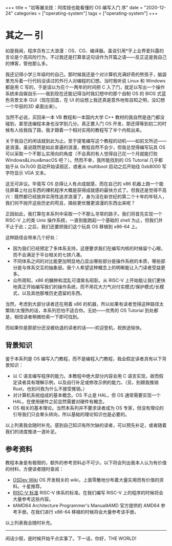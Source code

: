 +++
title = "初等屠龙技：阿库娅也能看懂的 OS 编写入门 序"
date = "2020-12-24"
categories = ["operating-system"]
tags = ["operating-system"]
+++

# 其之一 引

如是我闻，程序员有三大浪漫：OS、CG、编译器。虽说引用*乎上业界爱抖露的言论是个高风险行为，不过我还是打算拿这句话作为开篇之语——反正这是我自己的博客，管他那么多。

我还记得小学三年级时的自己。那时候我还是个对计算机充满好奇的熊孩子，脑袋里充斥着一行代码没读过的外行人对编程的幻想。当时我听说 Linux 和 Windows 都是用 C 写的，于是误以为花个一两年的时间把 C 入了门，就足以写出一个操作系统来自娱自乐——我到现在还能记得当时我幻想中的那个自制 OS 的 BIOS 式蓝色背景文本 GUI（现在回首，在 UI 的设想上我还真是意外地有自知之明，没幻想一个华丽的3D 桌面出来）。

当然不必说，买回来一本 VB 教程和一本国内大学 C++ 教材的我自然是连门都没碰到，甚至连编程本身也没学到几分。真正要入门 OS 开发，那还得等到初二的时候有人给我指了路，我才跟着一个相对实用的教程写了半个内核出来。

关于我自己的闲话就到此为止。至于提笔编写这个教程的动机——如前文所述——是浪漫。虽说既然是如此普遍的浪漫，教程自然不会少，但我总觉得编写玩具 OS 可以采取一个不那么实用向的角度（不会真的有人觉得自己花一个月就能打败 Windows&Linux&macOS 吧？）。然而不幸，我所能找到的 OS Tutorial 几乎都始于从 0x7c00 启动开始读扇区，或者从 multiboot 启动之后开始往 0xb8000 写字符显示 VGA 文本。

这无可非议。毕竟写 OS 总得让人有点成就感，而在自己的 x86 机器上跑一个能往屏幕上吐出东西的裸机程序大概是获得成就感的最快方式了。但我还是觉得不高兴：既然都已经放弃实用性追求浪漫了，身为活在新世纪的第二个十年的年轻人，我们何不抛开这些历史的苟且，搞些更优雅更浪漫的东西出来呢？

正因如此，我打算在本系列中采取一个不那么寻常的路子。我们将首先实现一个 RISC-V 上的类 Unix 操作系统，一直到能跑起一个基础的 shell 为止，但我们并不止于此；之后，我们还要把我们这个玩具 OS 移植到 x86-64 上。

这种路径会带来几个好处：

- 因为我们已经预定了多体系支持，这便要求我们在编写内核的时候留个心眼，而不会满足于平台相关的七拼八凑。
- 不同体系之间的对比能更加明显地凸显出哪些部分是操作系统的本质，哪些部分是与体系交互的抽象层。我个人希望这种概念上的明晰能让入门读者受益更多。
- 众所周知，x86 的臃肿和混乱可谓臭名昭彰。从 RISC-V 上开始能让我们更快地真正开始编写我们的操作系统，而不用花大力气对付实模式/保护模式/长模式，以及其他那堆历史遗留的东西。

当然，考虑到大部分读者还在用着 x86 的机器，所以如果有读者觉得这种路径太繁琐/太慢热的话，本系列恐怕不适合你。无妨——优秀的 OS Tutorial 到处都是，相信读者稍微检索一下即可找到。

而如果你是那部分还没被劝退的读者的话——欢迎登机，祝旅途愉快。

## 背景知识

鉴于本系列是 OS 编写入门教程，而不是编程入门教程，我会假定读者具有以下背景知识：

- 以 C 语言编写程序的能力。本教程中绝大部分内容会用 C 语言实现，故而假定读者具有理解示例，以及自行补足或修改示例的能力。（另，别跟我推销 Rust，也别问我为什么不接受推销。）
- 对计算机系统组成的基本概念。OS 不止是 HAL，但 OS 通常需要实现一个 HAL。在使用硬件之前显然需要对硬件有概念。
- OS 相关的基本理论。当然本系列并不要求读者成为 OS 专家，但没有理论的引导我们只会晕头转向，所以基础的理论知识也是必要的。

以上列表我会随时补充。感到自己知识有所欠缺的读者，可以预先补足，或者随着我们的进度推进一道补足。

## 参考资料

教程本身是有极限的，额外的参考资料必不可少。以下将会列出我本人认为有价值的材料，方便读者随时查阅：

- [OSDev Wiki](https://wiki.osdev.org/) OS 开发相关的 wiki，上面零散地分布着大量实用而有价值的资料。十星推荐。
- [RISC-V 标准](https://riscv.org/technical/specifications/) RISC-V 体系的标准。在我们编写 RISC-V 上的程序的时候将会大量参考这些内容。
- 《AMD64 Architecture Programmer's Manual》AMD 官方提供的 AMD64 参考手册。在我们进行 x86-64 移植的时候将会大量参考该手册。

以上列表我会随时补充。

---

闲话少叙，是时候开始干点实事了。下一话，你好，THE WORLD!